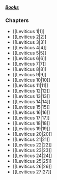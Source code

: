 ##### *[Books](--Bible--.md)*

### Chapters
- [[Leviticus 1|1]]
- [[Leviticus 2|2]]
- [[Leviticus 3|3]]
- [[Leviticus 4|4]]
- [[Leviticus 5|5]]
- [[Leviticus 6|6]]
- [[Leviticus 7|7]]
- [[Leviticus 8|8]]
- [[Leviticus 9|9]]
- [[Leviticus 10|10]]
- [[Leviticus 11|11]]
- [[Leviticus 12|12]]
- [[Leviticus 13|13]]
- [[Leviticus 14|14]]
- [[Leviticus 15|15]]
- [[Leviticus 16|16]]
- [[Leviticus 17|17]]
- [[Leviticus 18|18]]
- [[Leviticus 19|19]]
- [[Leviticus 20|20]]
- [[Leviticus 21|21]]
- [[Leviticus 22|22]]
- [[Leviticus 23|23]]
- [[Leviticus 24|24]]
- [[Leviticus 25|25]]
- [[Leviticus 26|26]]
- [[Leviticus 27|27]]
